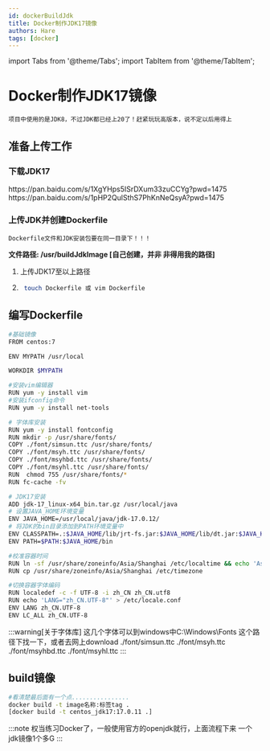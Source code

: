 ```yaml
---
id: dockerBuildJdk
title: Docker制作JDK17镜像
authors: Hare
tags: [docker]
---
```


import Tabs from '@theme/Tabs';
import TabItem from '@theme/TabItem';

# Docker制作JDK17镜像

~~~
项目中使用的是JDK8，不过JDK都已经上20了！赶紧玩玩高版本，说不定以后用得上
~~~

## 准备上传工作

### 下载JDK17

<Tabs>
  <TabItem value="JDK17.0.11" label="JDK17.0.11" default>
    https://pan.baidu.com/s/1XgYHps5ISrDXum33zuCCYg?pwd=1475
  </TabItem>
  <TabItem value="JDK17.0.10" label="JDK17.0.10">
   https://pan.baidu.com/s/1pHP2QulSthS7PhKnNeQsyA?pwd=1475
  </TabItem>
</Tabs>

### 上传JDK并创建Dockerfile
~~~warning[注意]
Dockerfile文件和JDK安装包要在同一目录下！！！
~~~

**文件路径: /usr/buildJdkImage [自己创建，并非 非得用我的路径]**
1. 上传JDK17至以上路径
2. ~~~bash
    touch Dockerfile 或 vim Dockerfile
   ~~~

## 编写Dockerfile

~~~bash title=‘Dockerfile文件’
#基础镜像
FROM centos:7

ENV MYPATH /usr/local

WORKDIR $MYPATH

#安装vim编辑器
RUN yum -y install vim
#安装ifconfig命令
RUN yum -y install net-tools

# 字体库安装
RUN yum -y install fontconfig
RUN mkdir -p /usr/share/fonts/
COPY ./font/simsun.ttc /usr/share/fonts/
COPY ./font/msyh.ttc /usr/share/fonts/
COPY ./font/msyhbd.ttc /usr/share/fonts/
COPY ./font/msyhl.ttc /usr/share/fonts/
RUN  chmod 755 /usr/share/fonts/*
RUN fc-cache -fv

# JDK17安装
ADD jdk-17_linux-x64_bin.tar.gz /usr/local/java
# 设置JAVA_HOME环境变量
ENV JAVA_HOME=/usr/local/java/jdk-17.0.12/
# 将JDK的bin目录添加到PATH环境变量中
ENV CLASSPATH=.:$JAVA_HOME/lib/jrt-fs.jar:$JAVA_HOME/lib/dt.jar:$JAVA_HOME/lib/tools.jar
ENV PATH=$PATH:$JAVA_HOME/bin

#校准容器时间
RUN ln -sf /usr/share/zoneinfo/Asia/Shanghai /etc/localtime && echo 'Asia/Shanghai' >/etc/timezone
RUN cp /usr/share/zoneinfo/Asia/Shanghai /etc/timezone

#切换容器字体编码
RUN localedef -c -f UTF-8 -i zh_CN zh_CN.utf8
RUN echo 'LANG="zh_CN.UTF-8"' > /etc/locale.conf
ENV LANG zh_CN.UTF-8
ENV LC_ALL zh_CN.UTF-8

~~~
:::warning[关于字体库]
这几个字体可以到windows中C:\Windows\Fonts 这个路径下找一下，或者去网上download
./font/simsun.ttc 
./font/msyh.ttc 
./font/msyhbd.ttc 
./font/msyhl.ttc 
:::

## build镜像

~~~bash title='docker build'
#看清楚最后面有一个点................
docker build -t image名称:标签tag .
[docker build -t centos_jdk17:17.0.11 .]
~~~

:::note
权当练习Docker了，一般使用官方的openjdk就行，上面流程下来 一个jdk镜像1个多G
:::
